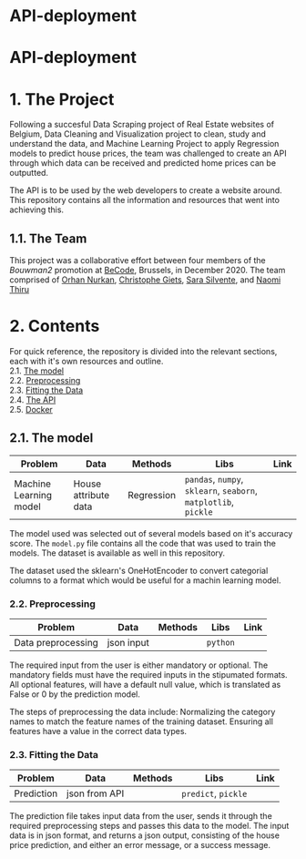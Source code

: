 # API-deployment
# API-deployment

# 1. The Project
Following a succesful Data Scraping project of Real Estate websites of Belgium, Data Cleaning and Visualization project to clean, study and understand the data, and Machine Learning Project to apply Regression models to predict house prices, the team was challenged to create an API through which data can be received and predicted home prices can be outputted.

The API is to be used by the web developers to create a website around. This repository contains all the information and resources that went into achieving this.


## 1.1. The Team
This project was a collaborative effort between four members of the *Bouwman2* promotion at [BeCode](https://github.com/becodeorg), Brussels, in December 2020. The team comprised of [Orhan Nurkan](https://github.com/orhannurkan), [Christophe Giets](https://github.com/gietsc), [Sara Silvente](https://github.com/silventesa), and [Naomi Thiru](https://github.com/naomithiru)


# 2. Contents
For quick reference, the repository is divided into the relevant sections, each with it's own resources and outline.  
2.1. [The model](#model)  
2.2. [Preprocessing](#prep)  
2.3. [Fitting the Data](#pred)  
2.4. [The API](#api)  
2.5. [Docker](#doc)  

<a name="model"></a>
## 2.1. The model
|__Problem__|__Data__|__Methods__|__Libs__|__Link__|
|-|-|-|-|-|
|Machine Learning model|House attribute data|Regression|`pandas`, `numpy`, `sklearn`, `seaborn`, `matplotlib`, `pickle`| |

The model used was selected out of several models based on it's accuracy score. The `model.py` file contains all the code that was used to train the models. The dataset is available as well in this repository.

The dataset used the sklearn's OneHotEncoder to convert categorial columns to a format which would be useful for a machin learning model.

<a name="prep"></a>
### 2.2. Preprocessing
|__Problem__|__Data__|__Methods__|__Libs__|__Link__|
|-|-|-|-|-|
|Data preprocessing |json input| |`python`| |

The required input from the user is either mandatory or optional. The mandatory fields must have the required inputs in the stipumated formats. All optional features, will have a default null value, which is translated as False or 0 by the prediction model.

The steps of preprocessing the data include:
Normalizing the category names to match the feature names of the training dataset.
Ensuring all features have a value in the correct data types.

<a name="pred"></a>
### 2.3. Fitting the Data
|__Problem__|__Data__|__Methods__|__Libs__|__Link__|
|-|-|-|-|-|
|Prediction|json from API||`predict`, `pickle`| |

The prediction file takes input data from the user, sends it through the required preprocessing steps and passes this data to the model.
The input data is in json format, and returns a json output, consisting of the house price prediction, and either an error message, or a success message.

